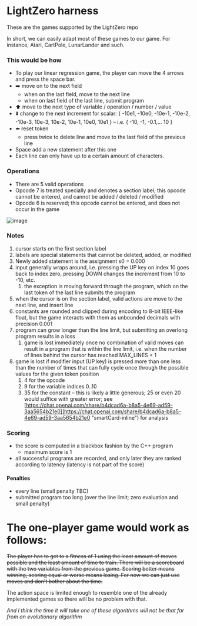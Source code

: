 # LightZero harness

These are the games supported by the LightZero repo

In short, we can easily adapt most of these games to our game. For instance, Atari, CartPole, LunarLander and such.

### This would be how

- To play our linear regression game, the player can move the 4 arrows and press the space bar.
- ➡️ move on to the next field
  - when on the last field, move to the next line
  - when on last field of the last line, submit program
- ⬆️ move to the next type of variable / operation / number / value
- ⬇️ change to the next increment for scalar:  { -10e1, -10e0, -10e-1, -10e-2, -10e-3, 10e-3, 10e-2, 10e-1, 10e0, 10e1 } – i.e. { -10, -1, -0.1,… 10 }
- ⬅️ reset token
  - press twice to delete line and move to the last field of the previous line
- <key>Space</key> add a new statement after this one
- Each line can only have up to a certain amount of characters.

### Operations

- There are 5 valid operations
- Opcode 7 is treated specially and denotes a section label; this opcode cannot be entered, and cannot be added / deleted / modified
- Opcode 6 is reserved; this opcode cannot be entered, and does not occur in the game

![image](https://github.com/martillopart/AutoML_Zero_Game/assets/51028/9ebb313b-4704-45ab-9d16-e8f0a9b6acb3)



### Notes

1. cursor starts on the first section label
2. labels are special statements that cannot be deleted, added, or modified
3. Newly added statement is the assignment s0 = 0.000
4. input generally wraps around, i.e. pressing the UP key on index 10 goes back to index zero, pressing DOWN changes the increment from 10 to -10, etc.
   1. the exception is moving forward through the program, which on the last token of the last line submits the program
5. when the cursor is on the section label, valid actions are move to the next line, and insert line
6. constants are rounded and clipped during encoding to 8-bit IEEE-like float, but the game interacts with them as unbounded decimals with precision 0.001
7. program can grow longer than the line limit, but submitting an overlong program results in a loss
   1. game is lost immediately once no combination of valid moves can result in a program that is within the line limit, i.e. when the number of lines behind the cursor has reached MAX_LINES + 1
8. game is lost if modifier input (UP key) is pressed more than one less than the number of times that can fully cycle once through the possible values for the given token position
   1. 4 for the opcode
   2. 9 for the variable indices 0..10
   3. 35 for the constant – this is likely a little generous; 25 or even 20 would suffice with greater error; see [https://chat.openai.com/share/b4dcad6a-b8a5-4e69-ad59-3aa5654b21e0](https://chat.openai.com/share/b4dcad6a-b8a5-4e69-ad59-3aa5654b21e0 "smartCard-inline")  for analysis

### Scoring

- the score is computed in a blackbox fashion by the C++ program
  - maximum score is 1
- all successful programs are recorded, and only later they are ranked according to latency (latency is not part of the score)

#### Penalties

- every line (small penalty TBC)
- submitted program too long (over the line limit; zero evaluation and small penalty)

# The one-player game would work as follows:

<strike>The player has to get to a fitness of 1 using the least amount of moves possible and the least amount of time to train. There will be a scoreboard with the two variables from the previous game. Scoring better means winning, scoring equal or worse means losing. For now we can just use moves and don't bother about the time.</strike>

The action space is limited enough to resemble one of the already implemented games so there will be no problem with that.

_And I think the time it will take one of these algorithms will not be that far from an evolutionary algorithm_
